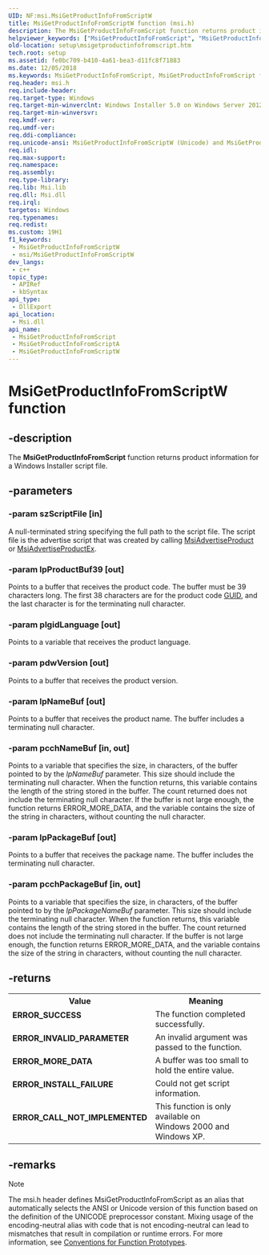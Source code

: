 ```yaml
---
UID: NF:msi.MsiGetProductInfoFromScriptW
title: MsiGetProductInfoFromScriptW function (msi.h)
description: The MsiGetProductInfoFromScript function returns product information for a Windows Installer script file. (Unicode)
helpviewer_keywords: ["MsiGetProductInfoFromScript", "MsiGetProductInfoFromScript function", "MsiGetProductInfoFromScriptW", "_msi_msigetproductinfofromscript", "msi/MsiGetProductInfoFromScript", "msi/MsiGetProductInfoFromScriptW", "setup.msigetproductinfofromscript"]
old-location: setup\msigetproductinfofromscript.htm
tech.root: setup
ms.assetid: fe0bc709-b410-4a61-bea3-d11fc8f71883
ms.date: 12/05/2018
ms.keywords: MsiGetProductInfoFromScript, MsiGetProductInfoFromScript function, MsiGetProductInfoFromScriptA, MsiGetProductInfoFromScriptW, _msi_msigetproductinfofromscript, msi/MsiGetProductInfoFromScript, msi/MsiGetProductInfoFromScriptA, msi/MsiGetProductInfoFromScriptW, setup.msigetproductinfofromscript
req.header: msi.h
req.include-header: 
req.target-type: Windows
req.target-min-winverclnt: Windows Installer 5.0 on Windows Server 2012, Windows 8, Windows Server 2008 R2 or Windows 7. Windows Installer 4.0 or Windows Installer 4.5 on   Windows Server 2008 or Windows Vista. Windows Installer on Windows Server 2003 or Windows XP. See the Windows Installer Run-Time Requirements for information about the minimum Windows service pack that is required by a Windows Installer version.
req.target-min-winversvr: 
req.kmdf-ver: 
req.umdf-ver: 
req.ddi-compliance: 
req.unicode-ansi: MsiGetProductInfoFromScriptW (Unicode) and MsiGetProductInfoFromScriptA (ANSI)
req.idl: 
req.max-support: 
req.namespace: 
req.assembly: 
req.type-library: 
req.lib: Msi.lib
req.dll: Msi.dll
req.irql: 
targetos: Windows
req.typenames: 
req.redist: 
ms.custom: 19H1
f1_keywords:
 - MsiGetProductInfoFromScriptW
 - msi/MsiGetProductInfoFromScriptW
dev_langs:
 - c++
topic_type:
 - APIRef
 - kbSyntax
api_type:
 - DllExport
api_location:
 - Msi.dll
api_name:
 - MsiGetProductInfoFromScript
 - MsiGetProductInfoFromScriptA
 - MsiGetProductInfoFromScriptW
---
```


# MsiGetProductInfoFromScriptW function


## -description

The 
<b>MsiGetProductInfoFromScript</b> function returns product information for a Windows Installer script file.

## -parameters

### -param szScriptFile [in]

A null-terminated string specifying the full path to the script file. The script file is the advertise script that was created by calling <a href="/windows/desktop/api/msi/nf-msi-msiadvertiseproducta">MsiAdvertiseProduct</a> or <a href="/windows/desktop/api/msi/nf-msi-msiadvertiseproductexa">MsiAdvertiseProductEx</a>.

### -param lpProductBuf39 [out]

Points to a buffer that receives the product code. The buffer must be 39 characters long. The first 38 characters are for the product code 
<a href="/windows/desktop/Msi/guid">GUID</a>, and the last character is for the terminating null character.

### -param plgidLanguage [out]

Points to a variable that receives the product language.

### -param pdwVersion [out]

Points to a buffer that receives the product version.

### -param lpNameBuf [out]

Points to a buffer that receives the product name. The buffer includes a terminating null character.

### -param pcchNameBuf [in, out]

Points to a variable that specifies the size, in characters, of the buffer pointed to by the <i>lpNameBuf</i> parameter. This size should include the terminating null character. When the function returns, this variable contains the length of the string stored in the buffer. The count returned does not include the terminating null character. If the buffer is not large enough, the function returns ERROR_MORE_DATA, and the variable contains the size of the string in characters, without counting the null character.

### -param lpPackageBuf [out]

Points to a buffer that receives the package name. The buffer includes the terminating null character.

### -param pcchPackageBuf [in, out]

Points to a variable that specifies the size, in characters, of the buffer pointed to by the <i>lpPackageNameBuf</i> parameter. This size should include the terminating null character. When the function returns, this variable contains the length of the string stored in the buffer. The count returned does not include the terminating null character. If the buffer is not large enough, the function returns ERROR_MORE_DATA, and the variable contains the size of the string in characters, without counting the null character.

## -returns

<table>
<tr>
<th>Value</th>
<th>Meaning</th>
</tr>
<tr>
<td width="40%">
<dl>
<dt><b>ERROR_SUCCESS</b></dt>
</dl>
</td>
<td width="60%">
The function completed successfully.

</td>
</tr>
<tr>
<td width="40%">
<dl>
<dt><b>ERROR_INVALID_PARAMETER</b></dt>
</dl>
</td>
<td width="60%">
An invalid argument was passed to the function.

</td>
</tr>
<tr>
<td width="40%">
<dl>
<dt><b>ERROR_MORE_DATA</b></dt>
</dl>
</td>
<td width="60%">
A buffer was too small to hold the entire value.

</td>
</tr>
<tr>
<td width="40%">
<dl>
<dt><b>ERROR_INSTALL_FAILURE</b></dt>
</dl>
</td>
<td width="60%">
Could not get script information.

</td>
</tr>
<tr>
<td width="40%">
<dl>
<dt><b>ERROR_CALL_NOT_IMPLEMENTED</b></dt>
</dl>
</td>
<td width="60%">
This function is only available on Windows 2000 and Windows XP.

</td>
</tr>
</table>

## -remarks

> [!NOTE]
> The msi.h header defines MsiGetProductInfoFromScript as an alias that automatically selects the ANSI or Unicode version of this function based on the definition of the UNICODE preprocessor constant. Mixing usage of the encoding-neutral alias with code that is not encoding-neutral can lead to mismatches that result in compilation or runtime errors. For more information, see [Conventions for Function Prototypes](/windows/win32/intl/conventions-for-function-prototypes).
